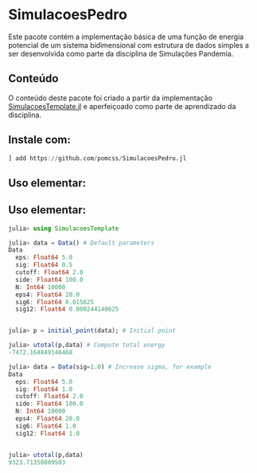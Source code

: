 # SimulacoesPedro

Este pacote contém a implementação básica de uma função de energia
potencial de um sistema bidimensional com estrutura de dados simples
a ser desenvolvida como parte da disciplina de Simulações Pandemia.

## Conteúdo

O conteúdo deste pacote foi criado a partir da implementação
[SimulacoesTemplate.jl](https://github.com/m3g/SimulacoesTemplate.jl)
e aperfeiçoado como parte de aprendizado da disciplina.

## Instale com:

```julia
] add https://github.com/pomcss/SimulacoesPedro.jl
```

## Uso elementar:

## Uso elementar:

```julia
julia> using SimulacoesTemplate

julia> data = Data() # Default parameters
Data
  eps: Float64 5.0
  sig: Float64 0.5
  cutoff: Float64 2.0
  side: Float64 100.0
  N: Int64 10000
  eps4: Float64 20.0
  sig6: Float64 0.015625
  sig12: Float64 0.000244140625


julia> p = initial_point(data); # Initial point

julia> utotal(p,data) # Compute total energy
-7472.164849146468

julia> data = Data(sig=1.0) # Increase sigma, for example
Data
  eps: Float64 5.0
  sig: Float64 1.0
  cutoff: Float64 2.0
  side: Float64 100.0
  N: Int64 10000
  eps4: Float64 20.0
  sig6: Float64 1.0
  sig12: Float64 1.0


julia> utotal(p,data)
9323.71350809503
```
